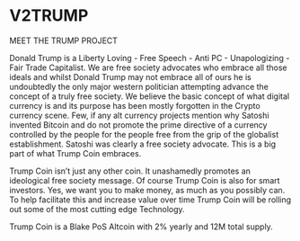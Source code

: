 # V2TRUMP

MEET THE TRUMP PROJECT

Donald Trump is a Liberty Loving - Free Speech - Anti PC - Unapologizing - Fair Trade Capitalist. We are free society advocates who embrace all those ideals and whilst Donald Trump may not embrace all of ours he is undoubtedly the only major western politician attempting advance the concept of a truly free society. We believe the basic concept of what digital currency is and its purpose has been mostly forgotten in the Crypto currency scene. Few, if any alt currency projects mention why Satoshi invented Bitcoin and do not promote the prime directive of a currency controlled by the people for the people free from the grip of the globalist establishment. Satoshi was clearly a free society advocate. This is a big part of what Trump Coin embraces.

Trump Coin isn’t just any other coin. It unashamedly promotes an ideological free society message. Of course Trump Coin is also for smart investors. Yes, we want you to make money, as much as you possibly can. To help facilitate this and increase value over time Trump Coin will be rolling out some of the most cutting edge Technology.

Trump Coin is a Blake PoS Altcoin with 2% yearly and 12M total supply.
